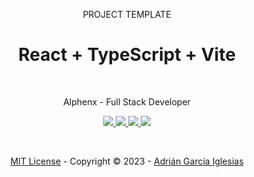 <p align="center">PROJECT TEMPLATE</p>
<h1 align="center">React + TypeScript + Vite</h1>

<br>

<p align="center">Alphenx - Full Stack Developer</p>

<!-- LINK - BADGES -->
<p align="center">
  <a href="mailto:adriangarcia.comunicacion@gmail.com" target="_blank">
    <img src="https://img.shields.io/badge/Gmail-D14836?style=for-the-badge&logo=gmail&logoColor=white">
  </a>
  <a href="https://www.linkedin.com/in/adri%C3%A1n-garc%C3%ADa-iglesias" target="_blank">
      <img src="https://img.shields.io/badge/linkedin-%230077B5.svg?style=for-the-badge&logo=linkedin&logoColor=white">
  </a>
  <a href="https://www.instagram.com/adrii__g_/" target="_blank">
    <img src="https://img.shields.io/badge/Instagram-E4405F?style=for-the-badge&logo=instagram&logoColor=white">
  </a>
  <a href="https://discordapp.com/users/244447724018073600" target="_blank">
    <img src="https://img.shields.io/badge/Discord-5865F2?style=for-the-badge&logo=discord&logoColor=white">
  </a>
</p>

<br>

<p align="center">
<a href="/LICENSE">MIT License</a> - Copyright © 2023 - <a href="https://github.com/Alphenx">Adrián García Iglesias</a>
</p>
